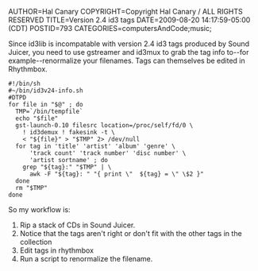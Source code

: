 AUTHOR=Hal Canary
COPYRIGHT=Copyright Hal Canary / ALL RIGHTS RESERVED
TITLE=Version 2.4 id3 tags
DATE=2009-08-20 14:17:59-05:00 (CDT)
POSTID=793
CATEGORIES=computersAndCode;music;

Since id3lib is incompatable with version 2.4 id3 tags produced by Sound Juicer, you need to use gstreamer and id3mux to grab the tag info to--for example--renormalize your filenames. Tags can themselves be edited in Rhythmbox.

    #!/bin/sh
    #~/bin/id3v24-info.sh
    #DTPD
    for file in "$@" ; do
      TMP=`/bin/tempfile`
      echo "$file"
      gst-launch-0.10 filesrc location=/proc/self/fd/0 \
        ! id3demux ! fakesink -t \
        < "${file}" > "$TMP" 2> /dev/null
      for tag in 'title' 'artist' 'album' 'genre' \
          'track count' 'track number' 'disc number' \
          'artist sortname' ; do
        grep "${tag}:" "$TMP" | \
          awk -F "${tag}: " "{ print \"  ${tag} = \" \$2 }"
      done
      rm "$TMP"
    done

So my workflow is:

1.  Rip a stack of CDs in Sound Juicer.
2.  Notice that the tags aren't right or don't fit with the other tags in the collection
3.  Edit tags in rhythmbox
4.  Run a script to renormalize the filename.
